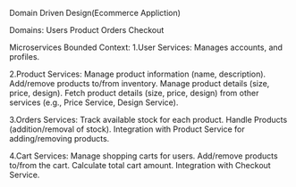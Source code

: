 Domain Driven Design(Ecommerce Appliction)

Domains:
Users
Product
Orders
Checkout

Microservices
Bounded Context:
1.User Services:
Manages accounts, and profiles.

2.Product Services: 
Manage product information (name, description).
Add/remove products to/from inventory.
Manage product details (size, price, design).
Fetch product details (size, price, design) from other services (e.g., Price Service, Design Service).

3.Orders Services:
Track available stock for each product.
Handle Products (addition/removal of stock).
Integration with Product Service for adding/removing products.

4.Cart Services:
Manage shopping carts for users.
Add/remove products to/from the cart.
Calculate total cart amount.
Integration with Checkout Service.

